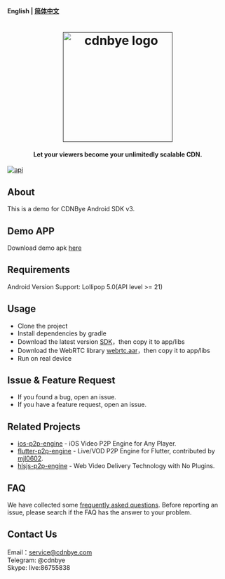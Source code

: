 **English | [简体中文](Readme_zh.md)**

<h1 align="center"><a href="" target="_blank" rel="noopener noreferrer"><img width="250" src="https://www.cdnbye.com/logo.png" alt="cdnbye logo"></a></h1>
<h4 align="center">Let your viewers become your unlimitedly scalable CDN.</h4>
<a href="https://android-arsenal.com/api?level=21"><img src="https://img.shields.io/badge/API-21%2B-brightgreen.svg?style=flat" alt="api"></a>
</p>

## About
This is a demo for CDNBye Android SDK v3.

## Demo APP
Download demo apk [here](https://cdnbye.oss-cn-beijing.aliyuncs.com/android_sdk/demo_v3.apk)

## Requirements
Android Version Support: Lollipop 5.0(API level >= 21)

## Usage
- Clone the project
- Install dependencies by gradle
- Download the latest version [SDK](http://www.cdnbye.com/en/views/android/v3/usage.html#import-sdk)，then copy it to app/libs
- Download the WebRTC library [webrtc.aar](https://cdnbye.oss-cn-beijing.aliyuncs.com/android_sdk/webrtc.aar)，then copy it to app/libs
- Run on real device

## Issue & Feature Request
- If you found a bug, open an issue.
- If you have a feature request, open an issue.

## Related Projects
- [ios-p2p-engine](https://github.com/cdnbye/ios-p2p-engine) -  iOS Video P2P Engine for Any Player.
- [flutter-p2p-engine](https://github.com/cdnbye/flutter-p2p-engine) - Live/VOD P2P Engine for Flutter, contributed by [mjl0602](https://github.com/mjl0602).
- [hlsjs-p2p-engine](https://github.com/cdnbye/hlsjs-p2p-engine) - Web Video Delivery Technology with No Plugins.

## FAQ
We have collected some [frequently asked questions](https://www.hdtvcloud.com/en/views/FAQ.html). Before reporting an issue, please search if the FAQ has the answer to your problem.

## Contact Us
Email：service@cdnbye.com
<br>
Telegram: @cdnbye
<br>
Skype: live:86755838

